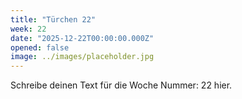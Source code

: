 ```yaml
---
title: "Türchen 22"
week: 22
date: "2025-12-22T00:00:00.000Z"
opened: false
image: ../images/placeholder.jpg
---
```


Schreibe deinen Text für die Woche Nummer: 22 hier.
